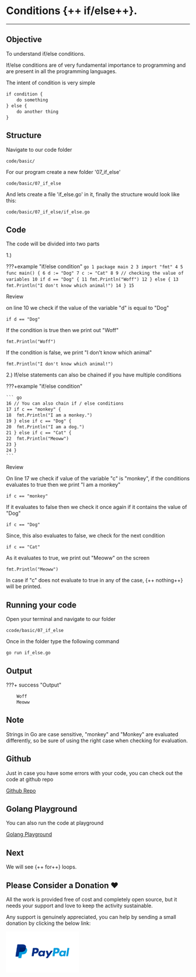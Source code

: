 # Conditions {++ if/else++}.

<hr>

## Objective

To understand if/else conditions.

If/else conditions are of very fundamental importance to programming and are present in all the programming languages.

The intent of condition is very simple

    if condition {
        do something
    } else {
        do another thing
    }

## Structure

Navigate to our code folder

    code/basic/

For our program create a new folder '07_if_else'

    code/basic/07_if_else

And lets create a file 'if_else.go' in it, finally the structure would look like this:

    code/basic/07_if_else/if_else.go

## Code

The code will be divided into two parts

1.)

???+example "if/else condition"
`go 1 package main 2 3 import "fmt" 4 5 func main() { 6 d := "Dog" 7 c := "Cat" 8 9 // checking the value of variables 10 if d == "Dog" { 11 fmt.Println("Woff") 12 } else { 13 fmt.Println("I don't know which animal!") 14 } 15`

Review

on line 10 we check if the value of the variable "d" is equal to "Dog"

    if d == "Dog"

If the condition is true then we print out "Woff"

    fmt.Println("Woff")

If the condition is false, we print "I don't know which animal"

    fmt.Println("I don't know which animal!")

2.) If/else statements can also be chained if you have multiple conditions

???+example "if/else condition"

    ``` go
    16 // You can also chain if / else conditions
    17 if c == "monkey" {
    18	fmt.Println("I am a monkey.")
    19 } else if c == "Dog" {
    20	fmt.Println("I am a dog.")
    21 } else if c == "Cat" {
    22	fmt.Println("Meoww")
    23 }
    24 }
    ```

Review

On line 17 we check if value of the variable "c" is "monkey", if the conditions evaluates to true then we print "I am a monkey"

    if c == "monkey"

If it evaluates to false then we check it once again if it contains the value of "Dog"

    if c == "Dog"

Since, this also evaluates to false, we check for the next condition

    if c == "Cat"

As it evaluates to true, we print out "Meoww" on the screen

    fmt.Println("Meoww")

In case if "c" does not evaluate to true in any of the case, {++ nothing++} will be printed.

## Running your code

Open your terminal and navigate to our folder

    ccode/basic/07_if_else

Once in the folder type the following command

    go run if_else.go

## Output

???+ success "Output"

        Woff
        Meoww

## Note

Strings in Go are case sensitive, "monkey" and "Monkey" are evaluated differently, so be sure of using the right case when checking for evaluation.

## Github

Just in case you have some errors with your code, you can check out the code at github repo

[Github Repo](https://github.com/octallium/golang-handbook/tree/master/code)

## Golang Playground

You can also run the code at playground

[Golang Playground](https://play.golang.org/p/jd9it7OexoO)

## Next

We will see {++ for++} loops.

## Please Consider a Donation ❤️

All the work is provided free of cost and completely open source, but it needs your support and love to keep the activity sustainable.

Any support is genuinely appreciated, you can help by sending a small donation by clicking the below link:

[<img src="../../../images/paypal-logo.png" alt="Paypal" title="Paypal" width="200"/>](https://www.paypal.me/octallium)
